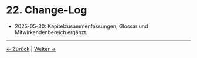# 22. Change-Log

- 2025-05-30: Kapitelzusammenfassungen, Glossar und Mitwirkendenbereich ergänzt.

---
<div class="navigation-links">
<a href="../21_Mitwirkende/" class="nav-link prev-link">← Zurück</a> | <a href="../23_Quellen_und_Literatur/" class="nav-link next-link">Weiter →</a>
</div>
